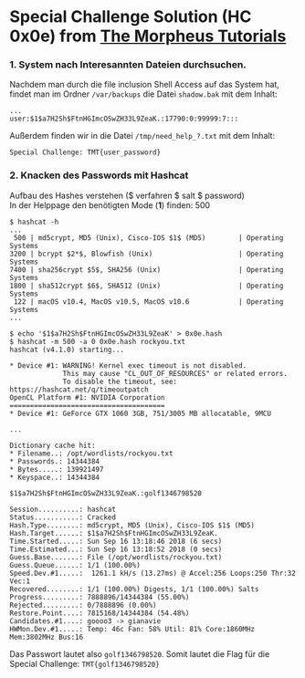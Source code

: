 # Special Challenge Solution (HC 0x0e) from [The Morpheus Tutorials](https://the-morpheus.de)

### 1. System nach Interesannten Dateien durchsuchen.
Nachdem man durch die file inclusion Shell Access auf das System hat, findet man im Ordner `/var/backups` die Datei `shadow.bak` mit dem Inhalt:
```
...
user:$1$a7H2Sh$FtnHGImcOSwZH33L9ZeaK.:17790:0:99999:7:::
```

Außerdem finden wir in die Datei `/tmp/need_help_?.txt` mit dem Inhalt:
```
Special Challenge: TMT{user_password}
```

### 2. Knacken des Passwords mit Hashcat
Aufbau des Hashes verstehen ($ verfahren $ salt $ password)  
In der Helppage den benötigten Mode (**1**) finden: 500
```
$ hashcat -h
...
 500 | md5crypt, MD5 (Unix), Cisco-IOS $1$ (MD5)        | Operating Systems
3200 | bcrypt $2*$, Blowfish (Unix)                     | Operating Systems
7400 | sha256crypt $5$, SHA256 (Unix)                   | Operating Systems
1800 | sha512crypt $6$, SHA512 (Unix)                   | Operating Systems
 122 | macOS v10.4, MacOS v10.5, MacOS v10.6            | Operating Systems
...
```
```
$ echo '$1$a7H2Sh$FtnHGImcOSwZH33L9ZeaK' > 0x0e.hash
$ hashcat -m 500 -a 0 0x0e.hash rockyou.txt
hashcat (v4.1.0) starting...

* Device #1: WARNING! Kernel exec timeout is not disabled.
             This may cause "CL_OUT_OF_RESOURCES" or related errors.
             To disable the timeout, see: https://hashcat.net/q/timeoutpatch
OpenCL Platform #1: NVIDIA Corporation
======================================
* Device #1: GeForce GTX 1060 3GB, 751/3005 MB allocatable, 9MCU

...

Dictionary cache hit:
* Filename..: /opt/wordlists/rockyou.txt
* Passwords.: 14344384
* Bytes.....: 139921497
* Keyspace..: 14344384

$1$a7H2Sh$FtnHGImcOSwZH33L9ZeaK.:golf1346798520  

Session..........: hashcat
Status...........: Cracked
Hash.Type........: md5crypt, MD5 (Unix), Cisco-IOS $1$ (MD5)
Hash.Target......: $1$a7H2Sh$FtnHGImcOSwZH33L9ZeaK.
Time.Started.....: Sun Sep 16 13:18:46 2018 (6 secs)
Time.Estimated...: Sun Sep 16 13:18:52 2018 (0 secs)
Guess.Base.......: File (/opt/wordlists/rockyou.txt)
Guess.Queue......: 1/1 (100.00%)
Speed.Dev.#1.....:  1261.1 kH/s (13.27ms) @ Accel:256 Loops:250 Thr:32 Vec:1
Recovered........: 1/1 (100.00%) Digests, 1/1 (100.00%) Salts
Progress.........: 7888896/14344384 (55.00%)
Rejected.........: 0/7888896 (0.00%)
Restore.Point....: 7815168/14344384 (54.48%)
Candidates.#1....: goooo3 -> gianavie
HWMon.Dev.#1.....: Temp: 46c Fan: 58% Util: 81% Core:1860MHz Mem:3802MHz Bus:16
```
Das Passwort lautet also `golf1346798520`. Somit lautet die Flag für die  Special Challenge: `TMT{golf1346798520}`

